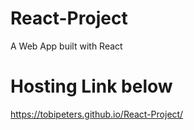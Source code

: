 # React-Project
A Web App built with React
# Hosting Link below
https://tobipeters.github.io/React-Project/
